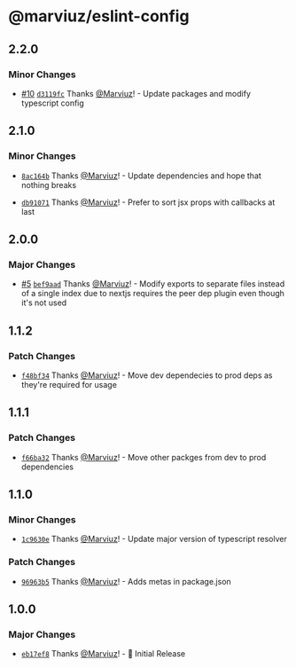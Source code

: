 # @marviuz/eslint-config

## 2.2.0

### Minor Changes

- [#10](https://github.com/Marviuz/style-guide/pull/10) [`d3119fc`](https://github.com/Marviuz/style-guide/commit/d3119fca428e10505fc63d994b910b1bb9d45d94) Thanks [@Marviuz](https://github.com/Marviuz)! - Update packages and modify typescript config

## 2.1.0

### Minor Changes

- [`8ac164b`](https://github.com/Marviuz/style-guide/commit/8ac164bdffd7e0315dac8c17c006f54720f09761) Thanks [@Marviuz](https://github.com/Marviuz)! - Update dependencies and hope that nothing breaks

- [`db91071`](https://github.com/Marviuz/style-guide/commit/db910711135310093ae5502391820c94a92bda99) Thanks [@Marviuz](https://github.com/Marviuz)! - Prefer to sort jsx props with callbacks at last

## 2.0.0

### Major Changes

- [#5](https://github.com/Marviuz/style-guide/pull/5) [`bef9aad`](https://github.com/Marviuz/style-guide/commit/bef9aad985b629169745027803d2eb192be3573a) Thanks [@Marviuz](https://github.com/Marviuz)! - Modify exports to separate files instead of a single index due to nextjs requires the peer dep plugin even though it's not used

## 1.1.2

### Patch Changes

- [`f48bf34`](https://github.com/Marviuz/style-guide/commit/f48bf34015be1f0c5a2200d114d7e95d9317d91e) Thanks [@Marviuz](https://github.com/Marviuz)! - Move dev dependecies to prod deps as they're required for usage

## 1.1.1

### Patch Changes

- [`f66ba32`](https://github.com/Marviuz/style-guide/commit/f66ba3229a76cc2b2587a5a3cbd56bcdc8d6e696) Thanks [@Marviuz](https://github.com/Marviuz)! - Move other packges from dev to prod dependencies

## 1.1.0

### Minor Changes

- [`1c9630e`](https://github.com/Marviuz/style-guide/commit/1c9630ee49cfd306dff3ba6320ca586161df74be) Thanks [@Marviuz](https://github.com/Marviuz)! - Update major version of typescript resolver

### Patch Changes

- [`96963b5`](https://github.com/Marviuz/style-guide/commit/96963b5c91dabce9bd358559eff2254e8f0b1cb2) Thanks [@Marviuz](https://github.com/Marviuz)! - Adds metas in package.json

## 1.0.0

### Major Changes

- [`eb17ef8`](https://github.com/Marviuz/style-guide/commit/eb17ef8057c3c28df50e1d3c95af4110561b418e) Thanks [@Marviuz](https://github.com/Marviuz)! - 🎉 Initial Release
